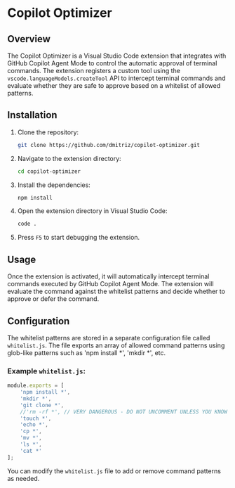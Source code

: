 # Copilot Optimizer

## Overview

The Copilot Optimizer is a Visual Studio Code extension that integrates with GitHub Copilot Agent Mode to control the automatic approval of terminal commands. The extension registers a custom tool using the `vscode.languageModels.createTool` API to intercept terminal commands and evaluate whether they are safe to approve based on a whitelist of allowed patterns.

## Installation

1. Clone the repository:
   ```sh
   git clone https://github.com/dmitriz/copilot-optimizer.git
   ```
2. Navigate to the extension directory:
   ```sh
   cd copilot-optimizer
   ```
3. Install the dependencies:
   ```sh
   npm install
   ```
4. Open the extension directory in Visual Studio Code:
   ```sh
   code .
   ```
5. Press `F5` to start debugging the extension.

## Usage

Once the extension is activated, it will automatically intercept terminal commands executed by GitHub Copilot Agent Mode. The extension will evaluate the command against the whitelist patterns and decide whether to approve or defer the command.

## Configuration

The whitelist patterns are stored in a separate configuration file called `whitelist.js`. The file exports an array of allowed command patterns using glob-like patterns such as 'npm install *', 'mkdir *', etc.

### Example `whitelist.js`:

```js
module.exports = [
    'npm install *',
    'mkdir *',
    'git clone *',
    //'rm -rf *', // VERY DANGEROUS - DO NOT UNCOMMENT UNLESS YOU KNOW WHAT YOU ARE DOING
    'touch *',
    'echo *',
    'cp *',
    'mv *',
    'ls *',
    'cat *'
];
```

You can modify the `whitelist.js` file to add or remove command patterns as needed.
